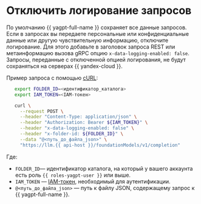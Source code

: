 # Отключить логирование запросов

По умолчанию {{ yagpt-full-name }} сохраняет все данные запросов. Если в запросах вы передаете персональные или конфиденциальные данные или другую чувствительную информацию, отключите логирование. Для этого добавьте в заголовок запроса REST или метаинформацию вызова gRPC опцию `x-data-logging-enabled: false`. Запросы, переданные с отключенной опцией логирования, не будут сохраняться на серверах {{ yandex-cloud }}.

Пример запроса с помощью [cURL](https://curl.haxx.se):


```bash
   export FOLDER_ID=<идентификатор_каталога>
   export IAM_TOKEN=<IAM-токен>

   curl \
     --request POST \
     --header "Content-Type: application/json" \
     --header "Authorization: Bearer ${IAM_TOKEN}" \
     --header "x-data-logging-enabled: false" \
     --header "x-folder-id: ${FOLDER_ID}" \
     --data "@<путь_до_файла_json>" \
     "https://llm.{{ api-host }}/foundationModels/v1/completion"
   ```

   Где:

   * `FOLDER_ID`— идентификатор каталога, на который у вашего аккаунта есть роль `{{ roles-yagpt-user }}` или выше.
   * `IAM_TOKEN` — [IAM-токен](../../iam/operations/iam-token/create.md), необходимый для аутентификации.
   * `@<путь_до_файла_json>` — путь к файлу JSON, содержащему запрос к {{ yagpt-full-name }}.
